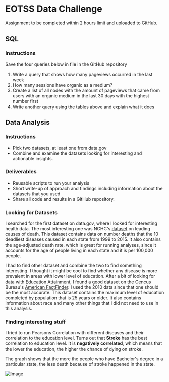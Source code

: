 # EOTSS Data Challenge
Assignment to be completed within 2 hours limit and uploaded to GitHub.

## SQL
### Instructions
Save the four queries below in file in the GitHub repository
1.	Write a query that shows how many pageviews occurred in the last week
2.	How many sessions have organic as a medium?
3.	Create a list of all nodes with the amount of pageviews that came from users with an organic medium in the last 30 days with the highest number first
4.	Write another query using the tables above and explain what it does


## Data Analysis
### Instructions
- Pick two datasets, at least one from data.gov
- Combine and examine the datasets looking for interesting and actionable insights.

### Deliverables
- Reusable scripts to run your analysis
- Short write-up of approach and findings including information about the datasets that you used
- Share all code and results in a GitHub repository.

### Looking for Datasets
I searched for the first dataset on data.gov, where I looked for interesting health data. The most interesting one was NCHC's [dataset](https://catalog.data.gov/dataset/age-adjusted-death-rates-for-the-top-10-leading-causes-of-death-united-states-2013) on leading causes of death. This dataset contains data on number deaths that the 10 deadliest diseases caused in each state from 1999 to 2015. It also contains the age-adjusted death rate, which is great for running analyses, since it accounts for the age of people living in each state and it is per 100,000 people.

I had to find other dataset and combine the two to find something interesting. I thought it might be cool to find whether any disease is more prevalent in areas with lower level of education. After a bit of looking for data with Education Attainment, I found a good dataset on the Cencus Bureau's [American FactFinder](https://factfinder.census.gov/faces/nav/jsf/pages/searchresults.xhtml?refresh=t). I used the 2010 data since that one should be the most accurate. This dataset contains the maximum level of education completed by population that is 25 years or older. It also contains information about race and many other things that I did not need to use in this analysis.

### Finding interesting stuff
I tried to run Pearsons Correlation with different diseases and their correlation to the education level. Turns out that **Stroke** has the best correlation to education level. It is **negatively correlated**, which means that the lower the education, the higher the chance of dying on stroke.

The graph shows that the more the people who have Bachelor's degree in a particular state, the less death because of stroke happened in the state.

![Image](https://github.com/MatyasKonig/EOTSS-Data-Challenge/blob/master/graph.png?raw=true)

